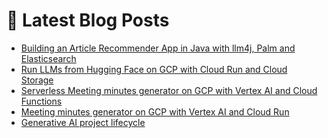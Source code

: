 # 📩 Latest Blog Posts
<!-- BLOG-POST-LIST:START -->
- [Building an Article Recommender App in Java with llm4j, Palm and Elasticsearch](https://dzlab.github.io/2023/09/01/palm-recommendation/)
- [Run LLMs from Hugging Face on GCP with Cloud Run and Cloud Storage](https://dzlab.github.io/2023/08/20/gcp-run-hf/)
- [Serverless Meeting minutes generator on GCP with Vertex AI and Cloud Functions](https://dzlab.github.io/2023/08/07/meeting_minutes_gcp_serverless/)
- [Meeting minutes generator on GCP with Vertex AI and Cloud Run](https://dzlab.github.io/2023/08/04/meeting_minutes_gcp/)
- [Generative AI project lifecycle](https://dzlab.github.io/2023/07/30/genai-lifecycle/)
<!-- BLOG-POST-LIST:END -->
